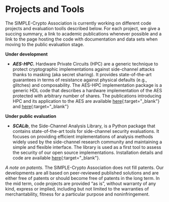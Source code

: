 # Projects and Tools

The SIMPLE-Crypto Association is currently working on different code projects and evaluation toolls described below.
For each project, we give a succing summary, a link to academic publications whenever possible
and a link to the page hosting the code with documentation and data sets when moving to
the public evaluation stage.

**Under development**

* <strong><em>AES-HPC.</em></strong> Hardware Private Circuits (HPC) are a generic technique 
to protect cryptographic implementations against side-channel attacks thanks to masking (aka secret sharing).
It provides state-of-the-art guarantees in terms of resistance against physical defaults
(e.g., glitches) and composability. The AES-HPC implementation package is a generic HDL
code that describes a hardware implementation of the AES protected with arbitrary number of shares.
The publications introducing HPC and its application to the AES
are available [here](https://eprint.iacr.org/2020/185){:target="_blank"}
and [here](https://eprint.iacr.org/2022/252){:target="_blank"}

<!--
* <strong><em>LR-BC.</em></strong> Leakage-resistant modes of operation are aimed to 
offer security against side-channel analysis while limiting the need of implementation-level
countermeasures. LR-BC is an example of such modes that
leverages the AES co-processor that many 32-bit microcontrollers currently embed.
It limits the number of side-channel traces that an adversary can observe both during
initialization/finalization (thanks to a leakage-resilient PRF) and during the bulk
computation (thanks to a leakage-resilient PRG). The publication on which this design
relies is available [here](https://tches.iacr.org/index.php/TCHES/article/view/8988/){:target="_blank"}.
-->

**Under public evaluation**

* <strong><em>SCALib</em></strong>, the Side-Channel Analysis Library,
is a Python package that contains state-of-the-art tools for side-channel security evaluations. 
It focuses on providing efficient implementations of analysis methods widely used by the 
side-channel research community and maintaining a simple and flexible interface. The library
is used as a first tool to assess the security of our open source implementations.
Installation details and code are available [here](https://scalib.readthedocs.io/){:target="_blank"}.

_A note on patents._ The SIMPLE-Crypto Association does not fill patents.
Our developments are all based on peer-reviewed published solutions and are either free of patents 
or should become free of patents in the long term. In the mid term, code projects are
provided “as is”, without warranty of any kind, express or implied, including but not limited to 
the warranties of merchantability, fitness for a particular purpose and noninfringement. 
